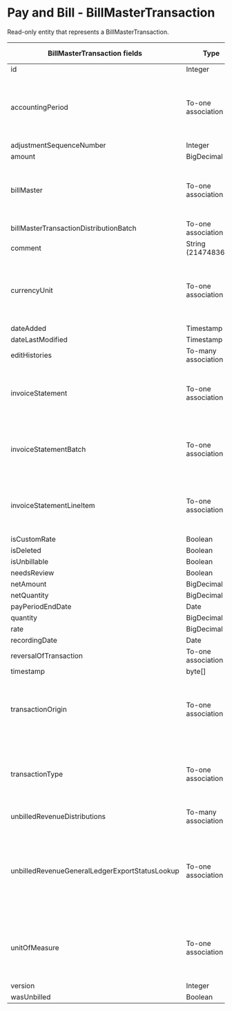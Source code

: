 # Pay and Bill - BillMasterTransaction

Read-only entity that represents a BillMasterTransaction.

<table>
    <colgroup>
        <col width="20%" />
        <col width="20%" />
        <col width="20%" />
        <col width="20%" />
        <col width="20%" />
    </colgroup>
    <thead>
        <tr class="header">
            <th>BillMasterTransaction fields</th>
            <th>Type</th>
            <th>Description</th>
            <th>Not null</th>
            <th>Read-only</th>
        </tr>
    </thead>
    <tbody>
        <tr class="even">
            <td>id</td>
            <td>Integer</td>
            <td>Unique identifier for this entity.</td>
            <td>X</td>
            <td>X</td>
        </tr>
        <tr class="odd">
            <td>accountingPeriod</td>
            <td>To-one association</td>
            <td>
                <p>Accounting Period.</p>
                <p>Default fields:</p>
                <ul>
                    <li>id</li>
                    <li>accountingPeriodDate</li>
                </ul>
            </td>
            <td></td>
            <td>X</td>
        </tr>
        <tr class="even">
            <td>adjustmentSequenceNumber</td>
            <td>Integer</td>
            <td>Adjustment sequence number.</td>
            <td>X</td>
            <td>X</td>
        </tr>
        <tr class="odd">
            <td>amount</td>
            <td>BigDecimal</td>
            <td>Amount.</td>
            <td>X</td>
            <td></td>
        </tr>
        <tr class="even">
            <td>billMaster</td>
            <td>To-one association</td>
            <td>
                <p>Associated BillMaster.</p>
                <p>Default fields:</p>
                <ul>
                    <li>id</li>
                </ul>
            </td>
            <td>X</td>
            <td>X</td>
        </tr>
        <tr class="odd">
            <td>billMasterTransactionDistributionBatch</td>
            <td>To-one association</td>
            <td>BillMasterTransactionDistributionBatch.</td>
            <td></td>
            <td>X</td>
        </tr>
        <tr class="even">
            <td>comment</td>
            <td>String (2147483647)</td>
            <td>Comments.</td>
            <td></td>
            <td>X</td>
        </tr>
        <tr class="odd">
            <td>currencyUnit</td>
            <td>To-one association</td>
            <td>
                <p>Associated CurrencyUnit.</p>
                <p>Default fields:</p>
                <ul>
                    <li>id</li>
                    <li>name</li>
                </ul>
            </td>
            <td>X</td>
            <td>X</td>
        </tr>
        <tr class="even">
            <td>dateAdded</td>
            <td>Timestamp</td>
            <td>Date the entity was added.</td>
            <td>X</td>
            <td>X</td>
        </tr>
        <tr class="odd">
            <td>dateLastModified</td>
            <td>Timestamp</td>
            <td>Date last modified.</td>
            <td>X</td>
            <td>X</td>
        </tr>
        <tr class="even">
            <td>editHistories</td>
            <td>To-many association</td>
            <td>BillMasterTransactionEditHistory.</td>
            <td></td>
            <td>X</td>
        </tr>
        <tr class="odd">
            <td>invoiceStatement</td>
            <td>To-one association</td>
            <td>
                <p>Associated InvoiceStatement.</p>
                <p>Default fields:</p>
                <ul>
                    <li>id</li>
                </ul>
            </td>
            <td></td>
            <td>X</td>
        </tr>
        <tr class="even">
            <td>invoiceStatementBatch</td>
            <td>To-one association</td>
            <td>
                <p>Associated InvoiceStatementBatch.</p>
                <p>Default fields:</p>
                <ul>
                    <li>id</li>
                </ul>
            </td>
            <td></td>
            <td>X</td>
        </tr>
        <tr class="odd">
            <td>invoiceStatementLineItem</td>
            <td>To-one association</td>
            <td>
                <p>Associated InvoiceStatementLineItem.</p>
                <p>Default fields:</p>
                <ul>
                    <li>id</li>
                </ul>
            </td>
            <td></td>
            <td>X</td>
        </tr>
        <tr class="even">
            <td>isCustomRate</td>
            <td>Boolean</td>
            <td>Whether transaction is a custom rate.</td>
            <td>X</td>
            <td></td>
        </tr>
        <tr class="odd">
            <td>isDeleted</td>
            <td>Boolean</td>
            <td>Whether transaction is deleted.</td>
            <td></td>
            <td></td>
        </tr>
        <tr class="even">
            <td>isUnbillable</td>
            <td>Boolean</td>
            <td>Whether transaction is marked as unbillable.</td>
            <td></td>
            <td>X</td>
        </tr>
        <tr class="odd">
            <td>needsReview</td>
            <td>Boolean</td>
            <td>Whether transaction needs review.</td>
            <td>X</td>
            <td>X</td>
        </tr>
        <tr class="even">
            <td>netAmount</td>
            <td>BigDecimal</td>
            <td>Net amount.</td>
            <td></td>
            <td>X</td>
        </tr>
        <tr class="odd">
            <td>netQuantity</td>
            <td>BigDecimal</td>
            <td>Net quantity.</td>
            <td></td>
            <td>X</td>
        </tr>
        <tr class="even">
            <td>payPeriodEndDate</td>
            <td>Date</td>
            <td>Pay period end date.</td>
            <td></td>
            <td>X</td>
        </tr>
        <tr class="odd">
            <td>quantity</td>
            <td>BigDecimal</td>
            <td>Quantity.</td>
            <td></td>
            <td></td>
        </tr>
        <tr class="even">
            <td>rate</td>
            <td>BigDecimal</td>
            <td>Rate.</td>
            <td></td>
            <td></td>
        </tr>
        <tr class="odd">
            <td>recordingDate</td>
            <td>Date</td>
            <td>Recording date.</td>
            <td>X</td>
            <td>X</td>
        </tr>
        <tr class="even">
            <td>reversalOfTransaction</td>
            <td>To-one association</td>
            <td>Associated reversed BillMasterTransaction.</td>
            <td></td>
            <td>X</td>
        </tr>
        <tr class="odd">
            <td>timestamp</td>
            <td>byte[]</td>
            <td>Rowversion.</td>
            <td></td>
            <td>X</td>
        </tr>
        <tr class="even">
            <td>transactionOrigin</td>
            <td>To-one association</td>
            <td>
                <p>Associated TransactionOrigin.</p>
                <p>Default fields:</p>
                <ul>
                    <li>id</li>
                    <li>name</li>
                </ul>
            </td>
            <td>X</td>
            <td>X</td>
        </tr>
        <tr class="odd">
            <td>transactionType</td>
            <td>To-one association</td>
            <td>
                <p>Associated TransactionOrigin.</p>
                <p>Default fields:</p>
                <ul>
                    <li>id</li>
                    <li>name</li>
                </ul>
            </td>
            <td>X</td>
            <td>X</td>
        </tr>
        <tr class="even">
            <td>unbilledRevenueDistributions</td>
            <td>To-many association</td>
            <td>UnbilledRevenueDistribution.</td>
            <td></td>
            <td></td>
        </tr>
        <tr class="odd">
            <td>unbilledRevenueGeneralLedgerExportStatusLookup</td>
            <td>To-one association</td>
            <td>
                <p>Associated UnbilledRevenueGeneralLedgerExportStatusLookup.</p>
                <p>Default fields:</p>
                <ul>
                    <li>id</li>
                    <li>label</li>
                </ul>
                <p>Value defaulted to 'Ready for Distribution'</p>
            </td>
            <td></td>
            <td>X</td>
        </tr>
        <tr class="even">
            <td>unitOfMeasure</td>
            <td>To-one association</td>
            <td>
                <p>Associated UnitOfMeasure.</p>
                <p>Default fields:</p>
                <ul>
                    <li>id</li>
                    <li>label</li>
                </ul>
            </td>
            <td>X</td>
            <td></td>
        </tr>
        <tr class="odd">
            <td>version</td>
            <td>Integer</td>
            <td>To be used by TimeLaborEval in the future.</td>
            <td></td>
            <td>X</td>
        </tr>
        <tr class="even">
            <td>wasUnbilled</td>
            <td>Boolean</td>
            <td>Whether transaction was unbilled.</td>
            <td>X</td>
            <td>X</td>
        </tr>
    </tbody>
</table>


